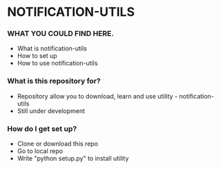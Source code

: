 # NOTIFICATION-UTILS #

### WHAT YOU COULD FIND HERE. ####
* What is notification-utils
* How to set up
* How to use notification-utils

### What is this repository for? ###

* Repository allow you to download, learn and use utility - notification-utils
* Still under development

### How do I get set up? ###

* Clone or download this repo
* Go to local repo
* Write "python setup.py" to install utility
